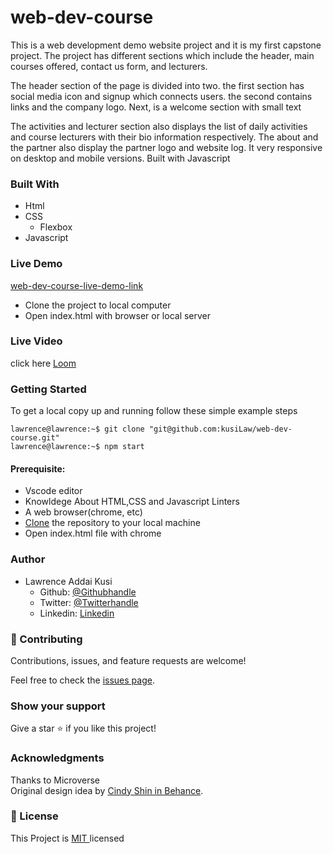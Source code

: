 # web-dev-course
This is a web development demo website project and it is my first capstone project. The project has different sections which include the header, main courses offered, contact us form, and lecturers. 

The header section of the page is divided into two. the first section has social media icon and signup which connects users. the second contains links and the company logo. Next, is a welcome section with small text

The activities and lecturer section also displays the list of daily activities and course lecturers with their bio information respectively. The about and the partner also display the partner logo and website log. It very responsive on desktop and mobile versions. Built with Javascript


### Built With
- Html<br />
- CSS
   - Flexbox
- Javascript

### Live Demo
[web-dev-course-live-demo-link](https://kusilaw.github.io/web-dev-course/)
- Clone the project to local computer
- Open index.html with browser or local server


### Live Video
click here [Loom](https://www.loom.com/share/4b0b9691e4a047d1ba6b0347f9197fca)
### Getting Started 
To get a local copy up and running follow these simple example steps

```console
lawrence@lawrence:~$ git clone "git@github.com:kusiLaw/web-dev-course.git"
lawrence@lawrence:~$ npm start
```

#### Prerequisite:  
  - Vscode editor 
  - Knowldege About HTML,CSS and Javascript Linters
  - A web browser(chrome, etc)
  - [Clone](https://docs.github.com/en/desktop/contributing-and-collaborating-using-github-desktop/adding-and-cloning-repositories/cloning-and-forking-repositories-fromhttps://www.behance.net/adagio07-github-desktop ) the repository to your local machine
  - Open index.html file with chrome


### Author
- Lawrence Addai Kusi
  - Github: [@Githubhandle](https://github.com/kusiLaw)
  - Twitter: [@Twitterhandle](https://twitter.com/kusilaw)
  - Linkedin: [Linkedin](https://www.linkedin.com/in/lawrence-kusi-55a662104)


### :handshake: Contributing
Contributions, issues, and feature requests are welcome! 

Feel free to check the [issues page](https://github.com/kusiLaw/web-dev-course/issues).

### Show your support
Give a star :star: if you like this project!


### Acknowledgments
Thanks to Microverse \
Original design idea by [Cindy Shin in Behance](https://www.behance.net/gallery/29845175/CC-Global-Summit-2015).

### 📝 License
This Project is <a href ="https://opensource.org/licenses/MIT">MIT </a> licensed
